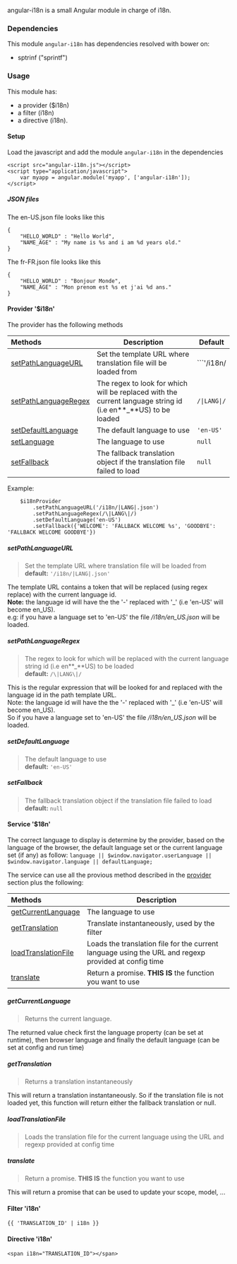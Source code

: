 angular-i18n is a small Angular module in charge of i18n.

### Dependencies

This module ```angular-i18n``` has dependencies resolved with bower on:
* sptrinf ("sprintf")

### Usage

This module has:
* a provider ($i18n) 
* a filter (i18n)
* a directive (i18n).

#### Setup

Load the javascript and add the module ```angular-i18n``` in the dependencies  
```
<script src="angular-i18n.js"></script>
<script type="application/javascript">
	var myapp = angular.module('myapp', ['angular-i18n']);
</script>
```  

##### JSON files  
The en-US.json file looks like this  
```
{
    "HELLO_WORLD" : "Hello World",
    "NAME_AGE" : "My name is %s and i am %d years old."
}
```

The fr-FR.json file looks like this
```
{
    "HELLO_WORLD" : "Bonjour Monde",
    "NAME_AGE" : "Mon prenom est %s et j'ai %d ans."
}
```

#### Provider '$i18n'
The provider has the following methods

| Methods | Description | Default |
| :-------| ----------- | ------- |
| [setPathLanguageURL](#setpathlanguageurl) | Set the template URL where translation file will be loaded from | ```'/i18n/|LANG|.json'``` |
| [setPathLanguageRegex](#setpathlanguageregex) | The regex to look for which will be replaced with the current language string id (i.e en**_**US) to be loaded | ```/\|LANG\|/``` |
| [setDefaultLanguage](#setdefaultlanguage) | The default language to use | ```'en-US'``` |       
| [setLanguage](#setlanguage) | The language to use | ```null``` |       
| [setFallback](#setfallback) | The fallback translation object if the translation file failed to load | ```null``` |  

Example:  
```
    $i18nProvider
    	.setPathLanguageURL('/i18n/|LANG|.json')
        .setPathLanguageRegex(/\|LANG\|/)
        .setDefaultLanguage('en-US')
        .setFallback({'WELCOME': 'FALLBACK WELCOME %s', 'GOODBYE': 'FALLBACK WELCOME GOODBYE'})
```  

##### setPathLanguageURL  
> Set the template URL where translation file will be loaded from  
**default:** ```'/i18n/|LANG|.json'```  

The template URL contains a token that will be replaced (using regex replace) with the current language id.  
**Note:** the language id will have the the '-' replaced with '_' (i.e 'en-US' will become en_US).  
e.g: if you have a language set to 'en-US' the file */i18n/en_US.json* will be loaded.

##### setPathLanguageRegex
> The regex to look for which will be replaced with the current language string id (i.e en**_**US) to be loaded  
**default:** ```/\|LANG\|/```  

This is the regular expression that will be looked for and replaced with the language id in the path template URL.  
Note: the language id will have the the '-' replaced with '_' (i.e 'en-US' will become en_US).  
So if you have a language set to 'en-US' the file */i18n/en_US.json* will be loaded.

##### setDefaultLanguage
> The default language to use  
**default:** ```'en-US'```

##### setFallback
> The fallback translation object if the translation file failed to load  
**default:** ```null```

#### Service '$18n'  
The correct language to display is determine by the provider, based on the language of the browser, the default language set or the current language set (if any) as follow:  ```language || $window.navigator.userLanguage || $window.navigator.language || defaultLanguage;```  

The service can use all the provious method described in the [provider](#provider_'$i18n') section plus the following:

| Methods | Description |  
| :-------| ----------- |  
| [getCurrentLanguage](#getcurrentlanguage) | The language to use |  
| [getTranslation](#gettranslation) | Translate instantaneously, used by the filter |  
| [loadTranslationFile](#loadtranslationfile) | Loads the translation file for the current language using the URL and regexp provided at config time |  
| [translate](#translate) | Return a promise. **THIS IS** the function you want to use |  

##### getCurrentLanguage
> Returns the current language.  

The returned value check first the language property (can be set at runtime), then browser language and finally the default language (can be set at config and run time)

##### getTranslation
> Returns a translation instantaneously  

This will return a translation instantaneously. So if the translation file is not loaded yet, this function will return either the fallback translation or null.

##### loadTranslationFile
> Loads the translation file for the current language using the URL and regexp provided at config time 

##### translate
> Return a promise. **THIS IS** the function you want to use 

This will return a promise that can be used to update your scope, model, ...

#### Filter 'i18n'
```
{{ 'TRANSLATION_ID' | i18n }}  
```

#### Directive 'i18n'
```
<span i18n="TRANSLATION_ID"></span>
```
